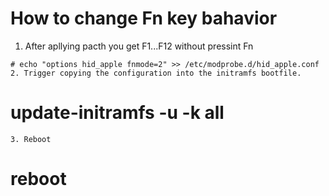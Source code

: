 # How to change Fn key bahavior
1. After apllying pacth you get F1...F12 without pressint Fn
```
# echo "options hid_apple fnmode=2" >> /etc/modprobe.d/hid_apple.conf
2. Trigger copying the configuration into the initramfs bootfile.
```
# update-initramfs -u -k all
```
3. Reboot
```
# reboot
```
